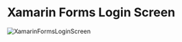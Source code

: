 # Xamarin Forms Login Screen

![XamarinFormsLoginScreen](https://github.com/akhilgite/XamarinFormsLoginScreen/blob/master/Simulator%20Screen%20Shot%20-%20iPhone%20XS%20Max%20-%202019-01-28%20at%2022.25.44.png)

